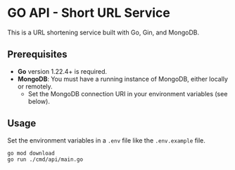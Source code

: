 # GO API - Short URL Service

This is a URL shortening service built with Go, Gin, and MongoDB.

## Prerequisites

- **Go** version 1.22.4+ is required.
- **MongoDB**: You must have a running instance of MongoDB, either locally or remotely.
  - Set the MongoDB connection URI in your environment variables (see below).

## Usage

Set the environment variables in a `.env` file like the `.env.example` file.

```bash
go mod download
go run ./cmd/api/main.go
```
